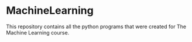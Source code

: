 # MachineLearning

This repository contains all the python programs that were created for The Machine Learning course.
